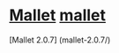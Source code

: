 [Mallet] [mallet]
===
[mallet]: http://en.wikipedia.org/wiki/Mallet_(software_project) "MAchine Learning for Language Toolkit"

[Mallet 2.0.7] (mallet-2.0.7/)

